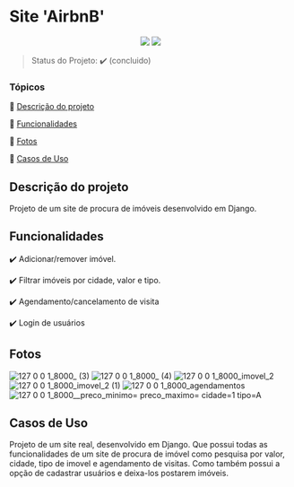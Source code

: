 <h1>Site 'AirbnB'</h1> 

<p align="center">
  <img src="https://img.shields.io/pypi/pyversions/Django"/>
   <img src="http://img.shields.io/static/v1?label=STATUS&message=CONCLUIDO&color=GREEN&style=for-the-badge"/>
</p>

> Status do Projeto: :heavy_check_mark: (concluido)

### Tópicos 

:small_blue_diamond: [Descrição do projeto](#descrição-do-projeto)

:small_blue_diamond: [Funcionalidades](#funcionalidades)

:small_blue_diamond: [Fotos](#Fotos)

:small_blue_diamond: [Casos de Uso](#casos-de-uso)


## Descrição do projeto 

<p align="justify">
Projeto de um site de procura de imóveis desenvolvido em Django. 
</p>

## Funcionalidades

:heavy_check_mark: Adicionar/remover imóvel.

:heavy_check_mark: Filtrar imóveis por cidade, valor e tipo.

:heavy_check_mark: Agendamento/cancelamento de visita

:heavy_check_mark: Login de usuários


## Fotos

![127 0 0 1_8000_ (3)](https://user-images.githubusercontent.com/81266049/149772347-a5bad8d9-8dff-432d-8ea4-c220cc0a9de5.png)
![127 0 0 1_8000_ (4)](https://user-images.githubusercontent.com/81266049/149772358-2b040dcc-2501-495c-bbe4-31c66344845d.png)
![127 0 0 1_8000_imovel_2](https://user-images.githubusercontent.com/81266049/149772366-e0f1fa49-5a8d-4908-a898-3c24c3ca10e6.png)
![127 0 0 1_8000_imovel_2 (1)](https://user-images.githubusercontent.com/81266049/149772370-c2509900-c604-4482-b4f8-8c9d95001afd.png)
![127 0 0 1_8000_agendamentos](https://user-images.githubusercontent.com/81266049/149772376-5d1aa3f0-8a08-450b-a016-c0d0973a4fb9.png)
![127 0 0 1_8000__preco_minimo= preco_maximo= cidade=1 tipo=A](https://user-images.githubusercontent.com/81266049/149772379-25f8a9d2-723a-4fa0-8600-839cda8665b2.png)


## Casos de Uso

Projeto de um site real, desenvolvido em Django. Que possui todas as funcionalidades de um site de procura de imóvel como pesquisa por valor, cidade, tipo de imovel e agendamento de visitas.
Como também possui a opção de cadastrar usuários e deixa-los postarem imóveis.
